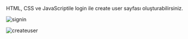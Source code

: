 HTML, CSS ve JavaScriptile login ile create user sayfası oluşturabilirsiniz.

![signin](https://github.com/KaanKadirGokcek/Login_page_register/assets/115478552/7612abb3-43fe-4439-80f2-fb92ef3bd9e0)

![createuser](https://github.com/KaanKadirGokcek/Login_page_register/assets/115478552/98dbca71-5caa-43d7-91fb-a2028e5c6105)
